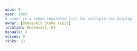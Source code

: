 ```yaml
---
opus: 9
year: 1983
# owner is a comma separated list for multiple row display
owner: [Roosevelt Stake (LDS)]
location: Roosevelt, UT
manuals: 2
voices: 9
ranks: 13
---
```

